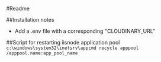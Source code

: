 #Readme

##Installation notes
* Add a .env file with a corresponding "CLOUDINARY_URL"

##Script for restarting iisnode application pool
`c:\windows\system32\inetsrv\appcmd recycle apppool /apppool.name:app_pool_name`